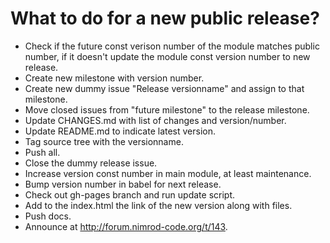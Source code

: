 What to do for a new public release?
====================================

* Check if the future const verison number of the module matches public number,
  if it doesn't update the module const version number to new release.
* Create new milestone with version number.
* Create new dummy issue "Release versionname" and assign to that milestone.
* Move closed issues from "future milestone" to the release milestone.
* Update CHANGES.md with list of changes and version/number.
* Update README.md to indicate latest version.
* Tag source tree with the versionname.
* Push all.
* Close the dummy release issue.
* Increase version const number in main module, at least maintenance.
* Bump version number in babel for next release.
* Check out gh-pages branch and run update script.
* Add to the index.html the link of the new version along with files.
* Push docs.
* Announce at http://forum.nimrod-code.org/t/143.
